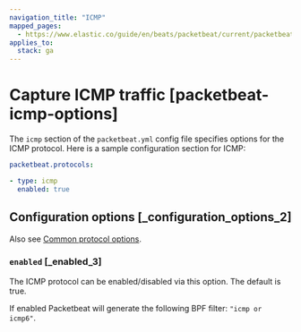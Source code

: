 ```yaml
---
navigation_title: "ICMP"
mapped_pages:
  - https://www.elastic.co/guide/en/beats/packetbeat/current/packetbeat-icmp-options.html
applies_to:
  stack: ga
---
```


# Capture ICMP traffic [packetbeat-icmp-options]


The `icmp` section of the `packetbeat.yml` config file specifies options for the ICMP protocol. Here is a sample configuration section for ICMP:

```yaml
packetbeat.protocols:

- type: icmp
  enabled: true
```

## Configuration options [_configuration_options_2]

Also see [Common protocol options](/reference/packetbeat/common-protocol-options.md).

### `enabled` [_enabled_3]

The ICMP protocol can be enabled/disabled via this option. The default is true.

If enabled Packetbeat will generate the following BPF filter: `"icmp or icmp6"`.



